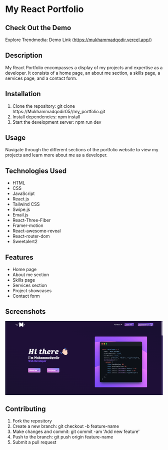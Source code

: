 # My React Portfolio

## Check Out the Demo
Explore Trendmedia: Demo Link (https://mukhammadqodir.vercel.app/)

## Description
My React Portfolio encompasses a display of my projects and expertise as a developer. It consists of a home page, an about me section, a skills page, a services page, and a contact form.

## Installation
1. Clone the repository: git clone https://Mukhammadqodir05//my_portfolio.git
2. Install dependencies: npm install
3. Start the development server: npm run dev

## Usage
Navigate through the different sections of the portfolio website to view my projects and learn more about me as a developer.

## Technologies Used
- HTML
- CSS
- JavaScript
- React.js
- Tailwind CSS
- Swipe.js
- Email.js
- React-Three-Fiber
- Framer-motion
- React-awesome-reveal
- React-router-dom
- Sweetalert2

## Features
- Home page
- About me section
- Skills page
- Services section
- Project showcases
- Contact form

## Screenshots
![alt text](myPortfolio.png)

## Contributing
1. Fork the repository
2. Create a new branch: git checkout -b feature-name
3. Make changes and commit: git commit -am 'Add new feature'
4. Push to the branch: git push origin feature-name
5. Submit a pull request


